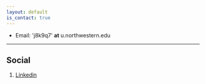 ```yaml
---
layout: default
is_contact: true
---
```


* Email: 'j8k9q7' **at** u.northwestern.edu

---

## Social

1. [Linkedin](#)
